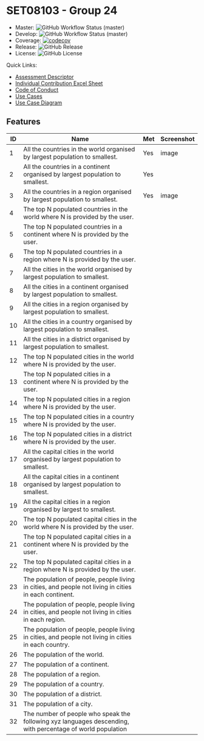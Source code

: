 # SET08103 - Group 24

- Master: ![GitHub Workflow Status (master)](https://img.shields.io/github/actions/workflow/status/Floffah/set08103-group24/maven-build.yml?branch=master)
- Develop: ![GitHub Workflow Status (master)](https://img.shields.io/github/actions/workflow/status/Floffah/set08103-group24/maven-build.yml?branch=dev)
- Coverage: [![codecov](https://codecov.io/github/Floffah/set08103-group24/graph/badge.svg?token=68N8ART7D6)](https://codecov.io/github/Floffah/set08103-group24)
- Release: ![GitHub Release](https://img.shields.io/github/v/release/floffah/set08103-group24)
- License: ![GitHub License](https://img.shields.io/github/license/floffah/set08103-group24)

Quick Links:
- [Assessment Descriptor](https://github.com/edinburgh-napier/SET08103/tree/main/assessment)
- [Individual Contribution Excel Sheet](https://livenapierac-my.sharepoint.com/:x:/g/personal/40646655_live_napier_ac_uk/EYdlegA8Ui9AqTv_bz369IIB-LuH8HUAEmWQSS7Hi9ge7g?e=k5QOtI)
- [Code of Conduct](https://github.com/Floffah/set08103-group24/blob/dev/Group%2024%20Code%20of%20Conduct_.md)
- [Use Cases](use-cases/Use%20Cases.md)
- [Use Case Diagram](use-cases/UseCaseDiagram.png)

## Features

| ID | Name | Met | Screenshot |
|---|---|---|---|
| 1 | All the countries in the world organised by largest population to smallest. | Yes | image |
| 2 | All the countries in a continent organised by largest population to smallest. | Yes |  |
| 3 | All the countries in a region organised by largest population to smallest. | Yes | image |
| 4 | The top N populated countries in the world where N is provided by the user. |  |  |
| 5 | The top N populated countries in a continent where N is provided by the user. |  |  |
| 6 | The top N populated countries in a region where N is provided by the user. |  |  |
| 7 | All the cities in the world organised by largest population to smallest. |  |  |
| 8 | All the cities in a continent organised by largest population to smallest. |  |  |
| 9 | All the cities in a region organised by largest population to smallest. |  |  |
| 10 | All the cities in a country organised by largest population to smallest. |  |  |
| 11 | All the cities in a district organised by largest population to smallest. |  |  |
| 12 | The top N populated cities in the world where N is provided by the user. |  |  |
| 13 | The top N populated cities in a continent where N is provided by the user. |  |  |
| 14 | The top N populated cities in a region where N is provided by the user. |  |  |
| 15 | The top N populated cities in a country where N is provided by the user. |  |  |
| 16 | The top N populated cities in a district where N is provided by the user. |  |  |
| 17 | All the capital cities in the world organised by largest population to smallest. |  |  |
| 18 | All the capital cities in a continent organised by largest population to smallest. |  |  |
| 19 | All the capital cities in a region organised by largest to smallest. |  |  |
| 20 | The top N populated capital cities in the world where N is provided by the user. |  |  |
| 21 | The top N populated capital cities in a continent where N is provided by the user. |  |  |
| 22 | The top N populated capital cities in a region where N is provided by the user. |  |  |
| 23 | The population of people, people living in cities, and people not living in cities in each continent. |  |  |
| 24 | The population of people, people living in cities, and people not living in cities in each region. |  |  |
| 25 | The population of people, people living in cities, and people not living in cities in each country. |  |  |
| 26 | The population of the world. |  |  |
| 27 | The population of a continent. |  |  |
| 28 | The population of a region. |  |  |
| 29 | The population of a country. |  |  |
| 30 | The population of a district. |  |  |
| 31 | The population of a city. |  |  |
| 32 | The number of people who speak the following xyz languages descending, with percentage of world population |  |  |
